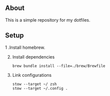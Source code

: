## About

This is a simple repository for my dotfiles.

## Setup

1 .Install homebrew.

2. Install dependencies

    ```shell
    brew bundle install --file=./brew/Brewfile
    ```

3. Link configurations

    ```shell
    stow --target ~/ zsh
    stow --target ~/.config .
    ```

